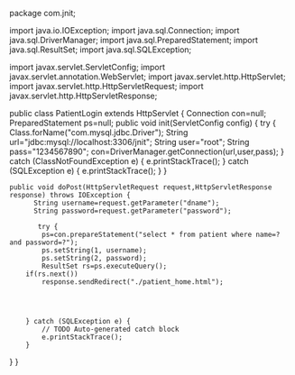 package com.jnit;

import java.io.IOException;
import java.sql.Connection;
import java.sql.DriverManager;
import java.sql.PreparedStatement;
import java.sql.ResultSet;
import java.sql.SQLException;

import javax.servlet.ServletConfig;
import javax.servlet.annotation.WebServlet;
import javax.servlet.http.HttpServlet;
import javax.servlet.http.HttpServletRequest;
import javax.servlet.http.HttpServletResponse;

public class PatientLogin extends HttpServlet {
	Connection con=null;
	PreparedStatement ps=null;
    public void init(ServletConfig config) {
    	try {
			Class.forName("com.mysql.jdbc.Driver");
			String url="jdbc:mysql://localhost:3306/jnit";
			String user="root";
			String pass="1234567890";
			con=DriverManager.getConnection(url,user,pass);
		} catch (ClassNotFoundException e) {
			e.printStackTrace();
		} catch (SQLException e) {
			e.printStackTrace();
		}
        }
	
	public void doPost(HttpServletRequest request,HttpServletResponse response) throws IOException {
          String username=request.getParameter("dname");
          String password=request.getParameter("password");
          
           try {
			ps=con.prepareStatement("select * from patient where name=? and password=?");
			ps.setString(1, username);
			ps.setString(2, password);
			ResultSet rs=ps.executeQuery();
		if(rs.next())
			response.sendRedirect("./patient_home.html");
			
			
			
			
		} catch (SQLException e) {
			// TODO Auto-generated catch block
			e.printStackTrace();
		}
           
          
          
          
          
          
          
          
          
          
          
          
          
          
          
}
}
